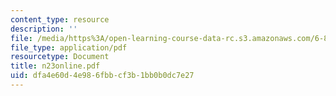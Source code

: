 ```yaml
---
content_type: resource
description: ''
file: /media/https%3A/open-learning-course-data-rc.s3.amazonaws.com/6-854j-advanced-algorithms-fall-2005/dfa4e60d4e986fbbcf3b1bb0b0dc7e27_n23online.pdf
file_type: application/pdf
resourcetype: Document
title: n23online.pdf
uid: dfa4e60d-4e98-6fbb-cf3b-1bb0b0dc7e27
---
```

